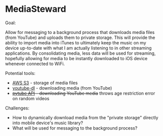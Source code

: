 # MediaSteward

Goal:

Allow for messaging to a background process that downloads media files (from YouTube) and uploads them to private storage. This will provide the ability to import media into iTunes to ultimately keep the music on my device up-to-date with what I am actually listening to in other streaming applications. By consolidating media, less data will be used for streaming, hopefully allowing for media to be instantly downloaded to iOS device whenever connected to WiFi.

Potential tools:
- [AWS S3](https://aws.amazon.com/s3/) - storage of media files
- [youtube-dl](http://rg3.github.io/youtube-dl/) - downloading media (from YouTube)
- ~~[pytube API](https://github.com/nficano/pytube) - downloading YouTube media~~ throws age restriction error on random videos

Challenges:
- How to dynamically download media from the "private storage" directly into mobile device's music library?
- What will be used for messaging to the background process?
